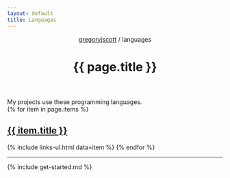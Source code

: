 ```yaml
---
layout: default
title: Languages
---
```


<header>
  <nav>
    <a href="/">gregoryjscott</a> / languages
  </nav>

  <h1>{{ page.title }}</h1>
</header>

<section markdown="1">
My projects use these programming languages.
</section>

<section>
{% for item in page.items %}
  <h1><a href="{{ item.url }}">{{ item.title }}</a></h1>

  {% include links-ul.html data=item %}
{% endfor %}
</section>

<hr>

<section markdown="1">
{% include get-started.md %}
</section>
